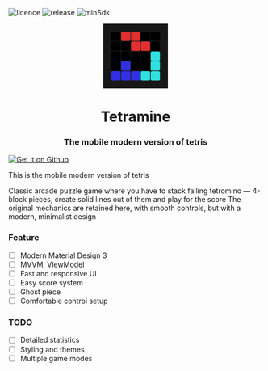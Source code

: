 <!--suppress ALL -->
![licence](https://badgen.net/static/license/Apache%202/gray)
![release](https://img.shields.io/github/v/release/JustDeax/Tetramine.svg)
![minSdk](https://badgen.net/static/minSdk/24/yellow)

<div align="center">
    <img src="./app/src/main/ic_launcher-playstore.png" width="128" height="128" style="display: block; margin: 0 auto"/>
    <h1>Tetramine</h1>
    <h3>The mobile modern version of tetris</h3>
</div>

<div align="center">
    <div style="display: flex; flex-direction: row;">
        <a href='https://github.com/JustDeax/Tetramine/releases'><img alt='Get it on Github' src='https://i.ibb.co.com/16WW8Rm/get-it-on-github.png' style="width:200px"></a>
    </div>
</div>

This is the mobile modern version of tetris

Classic arcade puzzle game where you have to stack falling tetromino — 4-block pieces, create solid lines out of them and play for the score
The original mechanics are retained here, with smooth controls, but with a modern, minimalist design

### Feature
- [ ] Modern Material Design 3
- [ ] MVVM, ViewModel
- [ ] Fast and responsive UI
- [ ] Easy score system
- [ ] Ghost piece
- [ ] Comfortable control setup

### TODO
- [ ] Detailed statistics
- [ ] Styling and themes
- [ ] Multiple game modes
